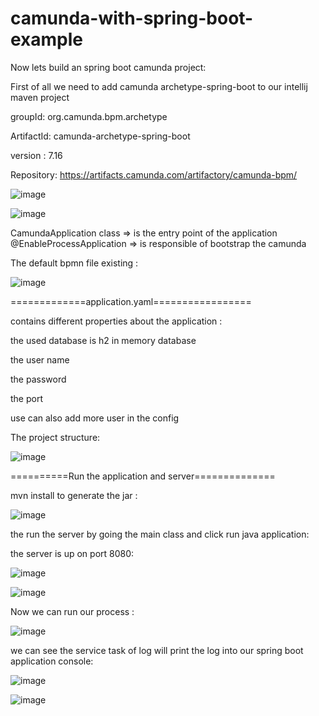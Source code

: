 # camunda-with-spring-boot-example
Now lets build an spring boot camunda project: 

First of all we need to add camunda archetype-spring-boot to our intellij maven project

groupId: org.camunda.bpm.archetype

ArtifactId: camunda-archetype-spring-boot

version : 7.16

Repository: https://artifacts.camunda.com/artifactory/camunda-bpm/

![image](https://github.com/ghailen/camunda-with-spring-boot-example/assets/36199753/8dfdf1ae-744a-4013-9ccf-7f0427b79a77)

![image](https://github.com/ghailen/camunda-with-spring-boot-example/assets/36199753/28906e4b-ef2a-466b-8521-b0094ccd1b58)

CamundaApplication class => is the entry point of the application
@EnableProcessApplication => is responsible of bootstrap the camunda


The default bpmn file existing : 

![image](https://github.com/ghailen/camunda-with-spring-boot-example/assets/36199753/8119c0b5-682f-4abf-bdba-6152a64397af)


=============application.yaml=================

contains different properties about the application :

the used database is h2 in memory database

the user name

the password 

the port

use can also add more user in the config


The project structure: 

![image](https://github.com/ghailen/camunda-with-spring-boot-example/assets/36199753/1ab9fb86-e6de-485e-9725-b95452cf83b8)

==========Run the application and server==============

mvn install to generate the jar : 

![image](https://github.com/ghailen/camunda-with-spring-boot-example/assets/36199753/7b71085f-5b6e-43a1-8827-cdf9940288c7)


the run the server by going the main class and click run java application:

the server is up on port 8080:

![image](https://github.com/ghailen/camunda-with-spring-boot-example/assets/36199753/d8c3acaa-31ba-43b4-886f-6b07d9deb9fa)



![image](https://github.com/ghailen/camunda-with-spring-boot-example/assets/36199753/6ab87680-bfe7-4740-b64e-0d3750dc5d30)

Now we can run our process : 

![image](https://github.com/ghailen/camunda-with-spring-boot-example/assets/36199753/7cd9cad9-f496-4c58-ae6c-d85c567c80d5)

we can see the service task of log will print the log into our spring boot application console:

![image](https://github.com/ghailen/camunda-with-spring-boot-example/assets/36199753/c02586f0-b2e5-438a-a0f8-af45baa1fc02)


![image](https://github.com/ghailen/camunda-with-spring-boot-example/assets/36199753/fe49c0f3-b553-4dfe-aed9-f7d902f4a61e)



